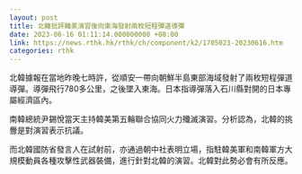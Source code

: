 ```yaml
---
layout: post
title: 北韓批評韓美演習後向東海發射兩枚短程彈道導彈
date: 2023-06-16 01:11:14.000000000 +08:00
link: https://news.rthk.hk/rthk/ch/component/k2/1705023-20230616.htm
categories: rthk
---
```


北韓據報在當地昨晚七時許，從順安一帶向朝鮮半島東部海域發射了兩枚短程彈道導彈。導彈飛行780多公里，之後墜入東海。日本指導彈落入石川縣對開的日本專屬經濟區內。

南韓總統尹錫悅當天主持韓美第五輪聯合協同火力殲滅演習。分析認為，北韓的挑釁是對演習表示抗議。

而北韓國防省發言人在試射前，亦通過朝中社表明立場，指駐韓美軍和南韓軍方大規模動員各種攻擊性武器裝備，進行針對北韓的演習。北韓對此勢必會有所反應。
